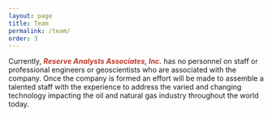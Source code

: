 ```yaml
---
layout: page
title: Team
permalink: /team/
order: 3
---
```

Currently, <span style="color:#c0392b">**_Reserve Analysts Associates, Inc._**</span> has no personnel on staff or professional engineers or geoscientists who are associated with the company. Once the company is formed an effort will be made to assemble a talented staff with the experience to address the varied and changing technology impacting the oil and natural gas industry throughout the world today.

<!-- <span style="color:#c0392b">**_Reserve Analysts Associates, Inc._**</span> has assembled a talented staff of associate engineers and geologists with the experience to address the varied and changing technology impacting the oil and natural gas industry throughout the world today. Technical specialists are utilized on an as needed basis in areas of unconventional shale plays, conventional reservoirs, onshore and offshore reservoir and field studies, in situations ranging from exploration projects to development studies to assets sales and acquisitions. -->

<!-- ## Associates -->

<!-- The following industry personnel are part of an Associates Group that has worked with Ralph E. Davis Associates, Inc. on recent projects requiring either an expertise in a particular discipline or as an additional professional to facilitate the time requirements of the project. These industry professionals expand the staff of the Davis firm to meet the needs of its client companies.  -->

<!-- --- -->

<!-- ### KEVIN J. LANT, P.G., P.G.S.  -->
<!-- #### [Resume](/resume/put_resume_here.html) -->

<!-- Kevin Lant has over 35 years of experience in the domestic and international energy industry as both an exploration and development geologist. He began his career as a geologist-geophysicist working various basins throughout the Mid Continent, Rocky Mountains and West Coast basins. He then worked within the Gulf Coast and Mid Continent regions before beginning his international experience in Algeria and North Africa. Mr. Lant moved to Indonesia where he was instrumental in the discovery of significant gas reserves before returning to the United States as an independent consultant.  -->

<!-- Kevin Lant has extensive experience related to the evaluation and management of exploration projects in both the domestic and international oil and gas arena, the direction of seismic studies and data reprocessing and interpretation, preparing regional play analyses and the evaluation of merger and acquisition opportunities and providing due diligence support and negotiation advisory services.  -->

<!-- Mr. Lant received his Bachelor of Science degree in Geology from California State University at Northridge and his Master of Science degree in Geology from Ohio University. He is a member of the American Association of Petroleum Geologists, the American Institute of Petroleum Geologists, the Society of Exploration Geophysicists and several geological societies such as OCGS, HGS, TGS and WTGS. He served as a part time faculty member at C.S.U.N. and has authored numerous field studies and development papers for clients throughout the world. He has taught an introductory geology course as an adjunct professor at the University of Oklahoma at Norman and maintains his independent consulting geoscience practice in Tulsa, Oklahoma. -->

<!-- --- -->

<!-- ### KENT B. LINA, P.E. -->
<!-- #### [Resume](/resume/put_resume_here.html) -->

<!-- Kent Lina has forty years of experience in the domestic oil and gas industry with a heavy emphasis in the basins of the Western United States.  He has extensive experience in unconventional reservoirs, reservoir evaluation and reserve estimation for private and public companies, including regulatory filings with the Securities and Exchange Commission. He has served as Sr. Vice President of Engineering of a public E&P company responsible for over $2Billlion in corporate reserves and a loan facility involving twelve banks. -->

<!-- Kent Lina began his career in the West Texas region in operations and developed expertise in field operations including drilling, completion and waterflood operations.  He supervised both company operated and non-operated joint venture programs and provided expert testimony at regulatory hearings. -->

<!-- Mr. Lina moved to the Rocky Mountain region and became involved in evaluation properties for acquisitions and divestitures, as well as corporate exploration and development.  He performed numerous reserve evaluations for financial and regulatory reporting requirements and supervised a staff of reserve evaluators for a public E&P corporation.  He has developed extensive analytical techniques related to various shale plays to identify successful completion methods and areas within the plays with increased chances of success. -->

<!-- Kent Lina holds a Bachelor of Science degree from the University of Missouri-Rolla in Civil Engineering with a program emphasis in Petroleum Engineering, and is a licensed professional engineer in the State of Texas.  -->

<!-- --- -->

<!-- ### DENNIS W. ROHAN -->
<!-- #### [Resume](/resume/put_resume_here.html) -->

<!-- Dennis Rohan has some thirty-five years of experience in the energy industry with both extensive experience as a petroleum/reservoir engineer with major oil companies and the banking industry providing analysis and assistance to the energy industry.  He has extensive experience throughout the mid-continent area and Permian Basin of the U.S., with both primary and secondary recovery experience, before moving into the financial services arena of the industry. -->

<!-- Dennis Rohan began his career with Conoco Philips then spent time with both BP and Marathon Oil in operational projects and reserve evaluations. Included were enhanced recovery waterflood projects in Oklahoma and Kansas.  He then spent fourteen years on Wall Street with several banks in commercial banking, M&A activities and developing business plans and financial structurers for financing oil and gas projects. In 2014 Mr. Rohan joined Ralph E. Davis as a Sr. Reservoir Engineer in the evaluation of client properties and the assistance in the filing of reserve statements for regulatory requirements. -->

<!-- Dennis Rohan holds a Bachelor of Science degree from Texas A&M University in Petroleum Engineering with post graduate training at the Harvard Investment Banking School.    -->
